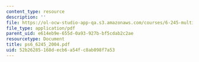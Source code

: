 ```yaml
---
content_type: resource
description: ''
file: https://ol-ocw-studio-app-qa.s3.amazonaws.com/courses/6-245-multivariable-control-systems-spring-2004/52b26285168decb6a54fc8ab098f7a53_ps6_6245_2004.pdf
file_type: application/pdf
parent_uid: e614eb9e-655d-0a93-927b-bf5cdab2c2ae
resourcetype: Document
title: ps6_6245_2004.pdf
uid: 52b26285-168d-ecb6-a54f-c8ab098f7a53
---
```

